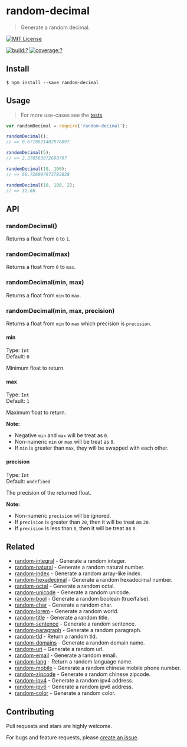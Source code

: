# random-decimal

> Generate a random decimal.


[![MIT License](https://img.shields.io/badge/license-MIT_License-green.svg?style=flat-square)](https://github.com/mock-end/random-decimal/blob/master/LICENSE)

[![build:?](https://img.shields.io/travis/mock-end/random-decimal/master.svg?style=flat-square)](https://travis-ci.org/mock-end/random-decimal)
[![coverage:?](https://img.shields.io/coveralls/mock-end/random-decimal/master.svg?style=flat-square)](https://coveralls.io/github/mock-end/random-decimal)


## Install

```
$ npm install --save random-decimal
```

## Usage

> For more use-cases see the [tests](https://github.com/mock-end/random-decimal/blob/master/test/spec/index.js)


```js
var randomDecimal = require('random-decimal');

randomDecimal();
// => 0.6718621402978897

randomDecimal(5);
// => 2.378583872690797

randomDecimal(10, 100);
// => 66.726907973785838

randomDecimal(10, 100, 2);
// => 32.68

```

## API

### randomDecimal()

Returns a float from `0` to `1`.

### randomDecimal(max)

Returns a float from `0` to `max`.

### randomDecimal(min, max)

Returns a float from `min` to `max`.

### randomDecimal(min, max, precision)

Returns a float from `min` to `max` which precision is `precision`.

#### min

Type: `Int`  
Default: `0`

Minimum float to return.

#### max

Type: `Int`  
Default: `1`

Maximum float to return.

**Note:** 

- Negative `min` and `max` will be treat as `0`.
- Non-numeric `min` or `max` will be treat as `0`.
- If `min` is greater than `max`, they will be swapped with each other.


#### precision

Type: `Int`  
Default: `undefined`

The precision of the returned float.

**Note:** 

- Non-numeric `precision` will be ignored.
- If `precision` is greater than `20`, then it will be treat as `20`.
- If `precision` is less than `0`, then it will be treat as `0`.


## Related

- [random-integral](https://github.com/mock-end/random-integral) - Generate a random integer.
- [random-natural](https://github.com/mock-end/random-natural) - Generate a random natural number.
- [random-index](https://github.com/mock-end/random-index) - Generate a random array-like index.
- [random-hexadecimal](https://github.com/mock-end/random-hexadecimal) - Generate a random hexadecimal number.
- [random-octal](https://github.com/mock-end/random-octal) - Generate a random octal.
- [random-unicode](https://github.com/mock-end/random-unicode) - Generate a random unicode.
- [random-bool](https://github.com/mock-end/random-bool) - Generate a random boolean (true/false).
- [random-char](https://github.com/mock-end/random-char) - Generate a random char.
- [random-lorem](https://github.com/mock-end/random-lorem) - Generate a random world.
- [random-title](https://github.com/mock-end/random-title) - Generate a random title.
- [random-sentence](https://github.com/mock-end/random-sentence) - Generate a random sentence.
- [random-paragraph](https://github.com/mock-end/random-paragraph) - Generate a random paragraph.
- [random-tld](https://github.com/mock-end/random-tld) - Return a random tld.
- [random-domains](https://github.com/mock-end/random-domains) - Generate a random domain name.
- [random-uri](https://github.com/mock-end/random-uri.git) - Generate a random url.
- [random-email](https://github.com/mock-end/random-email) - Generate a random email.
- [random-lang](https://github.com/mock-end/random-lang) - Return a random language name.
- [random-mobile](https://github.com/mock-end/random-mobile) - Generate a random chinese mobile phone number.
- [random-zipcode](https://github.com/mock-end/random-zipcode) - Generate a random chinese zipcode.
- [random-ipv4](https://github.com/mock-end/random-ipv4) - Generate a random ipv4 address.
- [random-ipv6](https://github.com/mock-end/random-ipv6) - Generate a random ipv6 address.
- [random-color](https://github.com/mock-end/random-color) - Generate a random color.


## Contributing

Pull requests and stars are highly welcome.

For bugs and feature requests, please [create an issue](https://github.com/mock-end/random-decimal/issues/new).

